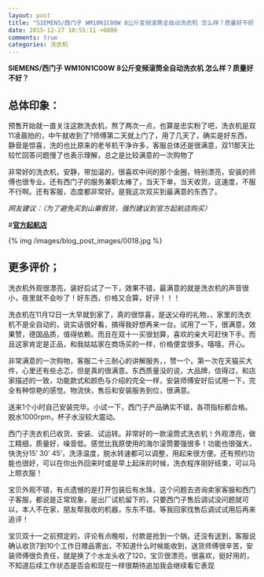 ```yaml
---
layout: post
title: "SIEMENS/西门子 WM10N1C00W 8公斤变频滚筒全自动洗衣机 怎么样？质量好不好？"
date: 2015-12-27 10:55:11 +0800
comments: true
categories: 洗衣机
---
```


**SIEMENS/西门子 WM10N1C00W 8公斤变频滚筒全自动洗衣机 怎么样？质量好不好？**

## 总体印象：

预售开始就一直关注这款洗衣机，熬了两次一点，也算是忠实粉了吧，洗衣机是双11凌晨拍的，中午就收到了?师傅第二天就上门了，用了几天了，确实是好东西，静音是惊喜，洗的也比原来的老爷机干净许多，客服总体还是很满意，双11那天比较忙回答问题慢了也表示理解，总之是比较满意的一次购物了

非常好的洗衣机，安静，带加温的，很喜欢中间的那个金圈，特别漂亮，安装的师傅也很专业。还有西门子的服务兼职太棒了，当天下单，当天收货，这速度，不服不行啊。还有客服，态度都非常好。是我这次双买到最满意的东西了。

*网友建议：（为了避免买到山寨假货，强烈建议到官方起航店购买）*

#[**官方起航店**](http://redirect.simba.taobao.com/rd?w=unionnojs&f=http%3A%2F%2Fai.taobao.com%2Fauction%2Fedetail.htm%3Fe%3DbSdkGW5NRFTuDAZjWhpTWPNAl8O4Hv2G1%252FcUpqEyF15BWJVBnwmj7tnO073KpEUuesayvrQ7hvkEwiwEAUVRm%252BkhmNFX%252F3dHWvA9v2QHrugIdF8vpPzQmyxkRCTGouB62RhcKuFJ45mK3FCz7iahqA%253D%253D%26ptype%3D100010%26from%3Dbasic&k=5ccfdb950740ca16&c=un&b=alimm_0&p=mm_109581374_12296429_46532450)

<!--More-->

{% img /images/blog_post_images/0018.jpg %}

## 更多评价；

洗衣机外观很漂亮，装好后试了一下，效果不错，最满意的就是洗衣机的声音很小，夜里就不会吵了！好东西，价格又合算，好评！！！

洗衣机在11月12日一大早就到家了，真的很惊喜，是送父母的礼物，，家里的洗衣机不是全自动的，说实话很好看，搞得我好想再来一台。试用了一下，很满意，效果赞，德国品质，值得依赖。而且在双十一买很划算，喜欢的亲大可赶快下手。而且这家肯定是正品，和我姑姑家在商场买的一样，价格便宜很多。嘻嘻，开心。

非常满意的一次购物，客服二十三耐心的讲解服务，，赞一个。第一次在天猫买大件，心里还有些忐忑，但是真的很满意。东西质量没的说，大品牌，信得过，和店家描述的一致，功能款式和颜色与介绍的完全一样，安装师傅安好后试用一下，完全有种惊艳的感觉。物流快，售后和安装服务到位，很满意。

送来1个小时自己安装完毕。小试一下，西门子产品确实不错，各项指标都合格。脱水1000rpm，杯子水没较大震动。

西门子洗衣机已收货、安装、试运转。非常好的一款滚筒式洗衣机！外观漂亮，做工精细，质量好，噪音低。感觉比我原使用的海尔滚筒要强很多！功能也很强大，快洗分15’ 30’ 45’，洗涤温度，脱水转速都可以调整，用起来很方便。还有预约功能也很好，可以在你出外回来时或是早上起床的时候，洗衣程序刚好结束，可以马上晾衣服！

宝贝外观不错，有点遗憾的是打开包装后有水珠，这个问题去咨询卖家客服和西门子客服，都说是正常现象，是出厂试机留下的，只要西门子售后调试没问题就可以，本人不在家，朋友帮我收的机器，东东不错。等我回家找售后调试试用后再来追评！

宝贝双十一之前预定的，评论有点晚啦，付款是抢到一个锅，还没有送到，客服说确认收货7到10个工作日赠品寄出，不知道什么时候能收到，送货师傅很辛苦，安装师傅很负责任，就是换了个水龙头收了120，宝贝很漂亮，很喜欢，挺好用的，不知道后续工作状态是否会和现在一样很期待追加我会继续看它表现